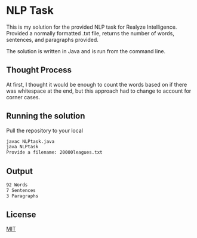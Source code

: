 # NLP Task

This is my solution for the provided NLP task for Realyze Intelligence. Provided a normally formatted .txt file, returns the number of words, sentences, and paragraphs provided.

The solution is written in Java and is run from the command line.


## Thought Process

At first, I thought it would be enough to count the words based on if there was whitespace at the end, but this approach had to change to account for corner cases.


## Running the solution

Pull the repository to your local 

```bash
javac NLPtask.java
java NLPtask
Provide a filename: 20000leagues.txt
```

## Output

```bash
92 Words
7 Sentences
3 Paragraphs
```

## License
[MIT](https://choosealicense.com/licenses/mit/)
